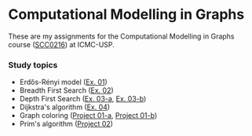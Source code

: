 # Computational Modelling in Graphs 

These are my assignments for the Computational Modelling in Graphs course ([SCC0216](https://uspdigital.usp.br/jupiterweb/obterDisciplina?nomdis=&sgldis=SCC0216)) at ICMC-USP.

### Study topics
- Erdős-Rényi model ([Ex. 01](/ex01/))
- Breadth First Search ([Ex. 02](/ex02/))
- Depth First Search ([Ex. 03-a](/ex03a/), [Ex. 03-b](/ex03b/))
- Dijkstra's algorithm ([Ex. 04](/ex04/))
- Graph coloring ([Project 01-a](/tr01a/), [Project 01-b](/tr01b/))
- Prim's algorithm ([Project 02](/tr01/))
